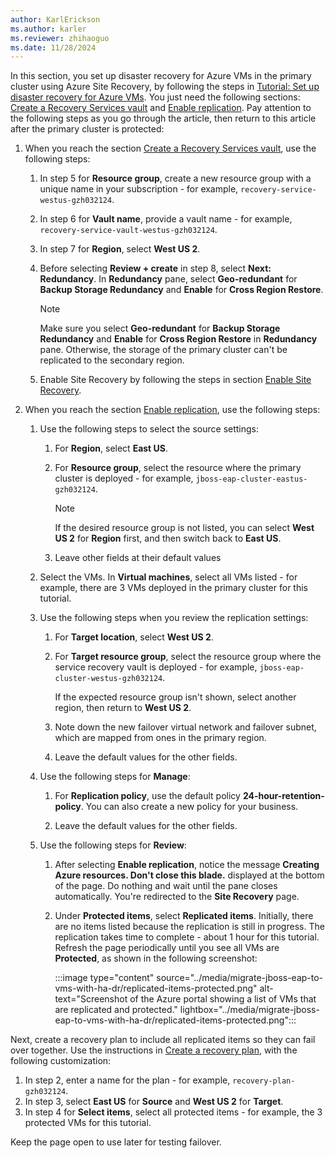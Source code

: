 ```yaml
---
author: KarlErickson
ms.author: karler
ms.reviewer: zhihaoguo
ms.date: 11/28/2024
---
```


In this section, you set up disaster recovery for Azure VMs in the primary cluster using Azure Site Recovery, by following the steps in [Tutorial: Set up disaster recovery for Azure VMs](/azure/site-recovery/azure-to-azure-tutorial-enable-replication). You just need the following sections: [Create a Recovery Services vault](/azure/site-recovery/azure-to-azure-tutorial-enable-replication#create-a-recovery-services-vault) and [Enable replication](/azure/site-recovery/azure-to-azure-tutorial-enable-replication#enable-replication). Pay attention to the following steps as you go through the article, then return to this article after the primary cluster is protected:

1. When you reach the section [Create a Recovery Services vault](/azure/site-recovery/azure-to-azure-tutorial-enable-replication#create-a-recovery-services-vault), use the following steps:

    1. In step 5 for **Resource group**, create a new resource group with a unique name in your subscription - for example, `recovery-service-westus-gzh032124`.

    1. In step 6 for **Vault name**, provide a vault name - for example, `recovery-service-vault-westus-gzh032124`.

    1. In step 7 for **Region**, select **West US 2**.

    1. Before selecting **Review + create** in step 8, select **Next: Redundancy**. In **Redundancy** pane, select **Geo-redundant** for **Backup Storage Redundancy** and **Enable** for **Cross Region Restore**.

       > [!NOTE]
       > Make sure you select **Geo-redundant** for **Backup Storage Redundancy** and **Enable** for **Cross Region Restore** in **Redundancy** pane. Otherwise, the storage of the primary cluster can't be replicated to the secondary region.

    1. Enable Site Recovery by following the steps in section [Enable Site Recovery](/azure/site-recovery/azure-to-azure-tutorial-enable-replication#enable-site-recovery).

1. When you reach the section [Enable replication](/azure/site-recovery/azure-to-azure-tutorial-enable-replication#enable-replication), use the following steps:

    1. Use the following steps to select the source settings:

        1. For **Region**, select **East US**.

        1. For **Resource group**, select the resource where the primary cluster is deployed - for example, `jboss-eap-cluster-eastus-gzh032124`.

           > [!NOTE]
           > If the desired resource group is not listed, you can select **West US 2** for **Region** first, and then switch back to **East US**.

        1. Leave other fields at their default values

    1. Select the VMs. In **Virtual machines**, select all VMs listed - for example, there are 3 VMs deployed in the primary cluster for this tutorial.

    1. Use the following steps when you review the replication settings:

        1. For **Target location**, select **West US 2**.

        1. For **Target resource group**, select the resource group where the service recovery vault is deployed - for example, `jboss-eap-cluster-westus-gzh032124`.

           If the expected resource group isn't shown, select another region, then return to **West US 2**.

        1. Note down the new failover virtual network and failover subnet, which are mapped from ones in the primary region.

        1. Leave the default values for the other fields.

    1. Use the following steps for **Manage**:

        1. For **Replication policy**, use the default policy **24-hour-retention-policy**. You can also create a new policy for your business.

        1. Leave the default values for the other fields.

    1. Use the following steps for **Review**:

        1. After selecting **Enable replication**, notice the message **Creating Azure resources. Don't close this blade.** displayed at the bottom of the page. Do nothing and wait until the pane closes automatically. You're redirected to the **Site Recovery** page.

        1. Under **Protected items**, select **Replicated items**. Initially, there are no items listed because the replication is still in progress. The replication takes time to complete - about 1 hour for this tutorial. Refresh the page periodically until you see all VMs are **Protected**, as shown in the following screenshot:

           :::image type="content" source="../media/migrate-jboss-eap-to-vms-with-ha-dr/replicated-items-protected.png" alt-text="Screenshot of the Azure portal showing a list of VMs that are replicated and protected." lightbox="../media/migrate-jboss-eap-to-vms-with-ha-dr/replicated-items-protected.png":::

Next, create a recovery plan to include all replicated items so they can fail over together. Use the instructions in [Create a recovery plan](/azure/site-recovery/site-recovery-create-recovery-plans#create-a-recovery-plan), with the following customization:

1. In step 2, enter a name for the plan - for example, `recovery-plan-gzh032124`.
1. In step 3, select **East US** for **Source** and **West US 2** for **Target**.
1. In step 4 for **Select items**, select all protected items - for example, the 3 protected VMs for this tutorial.

Keep the page open to use later for testing failover.
